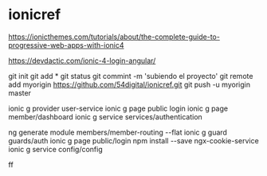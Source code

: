 # ionicref

https://ionicthemes.com/tutorials/about/the-complete-guide-to-progressive-web-apps-with-ionic4

https://devdactic.com/ionic-4-login-angular/

git init
git add *
git status
git commint -m 'subiendo el proyecto'
git remote add myorigin https://github.com/54digital/ionicref.git
git push -u myorigin master


ionic g provider user-service
ionic g page public login
ionic g page member/dashboard
ionic g service services/authentication

ng generate module members/member-routing --flat
ionic g guard guards/auth
ionic g page public/login
npm install --save ngx-cookie-service
ionic g service config/config

ff
